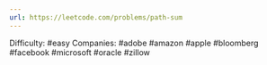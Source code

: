 ```yaml
---
url: https://leetcode.com/problems/path-sum
---
```


Difficulty: #easy
Companies: #adobe #amazon #apple #bloomberg #facebook #microsoft #oracle #zillow
